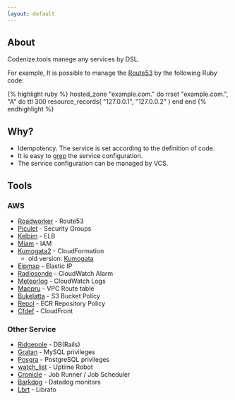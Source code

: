```yaml
---
layout: default
---
```


## About
Codenize.tools manege any services by DSL.

For example, It is possible to manage the [Route53](http://aws.amazon.com/route53/) by the following Ruby code:

{% highlight ruby %}
hosted_zone "example.com." do
  rrset "example.com.", "A" do
    ttl 300
    resource_records(
      "127.0.0.1",
      "127.0.0.2"
    )
  end
end
{% endhighlight %}

## Why?
* Idempotency. The service is set according to the definition of code.
* It is easy to [grep](http://linuxcommand.org/man_pages/grep1.html) the service configuration.
* The service configuration can be managed by VCS.

## Tools

### AWS
- [Roadworker](https://github.com/winebarrel/roadworker) - Route53
- [Piculet](https://github.com/winebarrel/piculet) - Security Groups
- [Kelbim](https://github.com/winebarrel/kelbim) - ELB
- [Miam](https://github.com/winebarrel/miam) - IAM
- [Kumogata2](https://github.com/winebarrel/kumogata2) - CloudFormation
  - old version: [Kumogata](https://github.com/winebarrel/kumogata)
- [Eipmap](https://github.com/winebarrel/eipmap) - Elastic IP
- [Radiosonde](https://github.com/winebarrel/radiosonde) - CloudWatch Alarm
- [Meteorlog](https://github.com/winebarrel/meteorlog) - CloudWatch Logs
- [Mappru](https://github.com/winebarrel/mappru) - VPC Route table
- [Bukelatta](https://github.com/winebarrel/bukelatta) - S3 Bucket Policy
- [Repol](https://github.com/winebarrel/repol) - ECR Repository Policy
- [Cfdef](https://github.com/winebarrel/cfdef) - CloudFront

### Other Service
- [Ridgepole](https://github.com/winebarrel/ridgepole) - DB(Rails)
- [Gratan](https://github.com/winebarrel/gratan) - MySQL privileges
- [Posgra](https://github.com/winebarrel/winebarrel/posgra) - PostgreSQL privileges
- [watch_list](https://github.com/winebarrel/watch_list) - Uptime Robot
- [Cronicle](https://github.com/winebarrel/cronicle) - Job Runner / Job Scheduler
- [Barkdog](https://github.com/winebarrel/barkdog) - Datadog monitors
- [Lbrt](https://github.com/winebarrel/lbrt) - Librato
